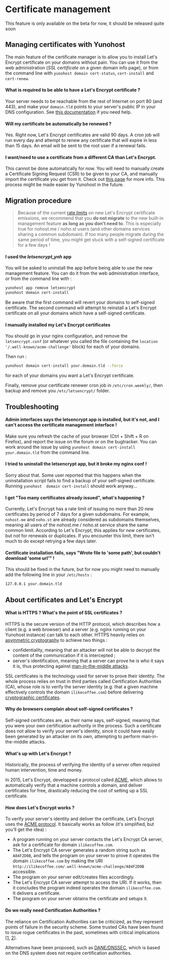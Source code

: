 
Certificate management
======================

<div class="alert alert-danger">This feature is only available on the beta for now, it should be released quite soon</div>

Managing certificates with Yunohost
-----------------------------------

The main feature of the certificate manager is to allow you to install Let's
Encrypt certificate on your domains without pain. You can use it from the web
administration (*SSL certificate* on a given domain info page), or from the
command line with `yunohost domain cert-status`, `cert-install` and
`cert-renew`.

#### What is required to be able to have a Let's Encrypt certificate ?

Your server needs to be reachable from the rest of Internet on port 80 (and
443), and make your `domain.tld` points to your server's public IP in your DNS
configuration. See [this documentation](hdiagnostic) if you need help.

#### Will my certificate be automatically be renewed ?

Yes. Right now, Let's Encrypt certificates are valid 90 days. A cron job will
run every day and attempt to renew any certificate that will expire in less than
15 days. An email will be sent to the root user if a renewal fails.

#### I want/need to use a certificate from a different CA than Let's Encrypt.

This cannot be done automatically for now. You will need to manually create a 
Certificate Signing Request (CSR) to be given to your CA, and manually import 
the certificate you get from it. Check out [this page](certificate) for more 
info. This process might be made easier by Yunohost in the future.

Migration procedure
--------------------

> Because of the current [rate limits](https://letsencrypt.org/docs/rate-limits/)
on new Let's Encrypt certificate emissions, we recommend that you **do not
migrate** to the new built-in management feature **as long as you don't need to**. 
This is especially true for nohost.me / noho.st users (and other domains services
sharing a common subdomain). If too many people migrate during the same period
of time, you might get stuck with a self-signed certificate for a few days !

#### I used the *letsencrypt_ynh* app

You will be asked to uninstall the app before being able to use the new
management feature. You can do it from the web administration interface, or from
the command line with :

```bash
yunohost app remove letsencrypt
yunohost domain cert-install
```

Be aware that the first command will revert your domains to self-signed
certificate. The second command will attempt to reinstall a Let's Encrypt
certificate on all your domains which have a self-signed certificate.


#### I manually installed my Let's Encrypt certificates

You should go in your nginx configuration, and remove the `letsencrypt.conf` (or
whatever you called the file containing the `location
'/.well-known/acme-challenge'` block) for each of your domains. 

Then run :

```bash
yunohost domain cert-install your.domain.tld --force
```

for each of your domains you want a Let's Encrypt certificate.

Finally, remove your certificate renewer cron job in `/etc/cron.weekly/`, then backup and remove you `/etc/letsencrypt/` folder.

Troubleshooting
---------------
  
#### Admin interfaces says the letsencrypt app is installed, but it's not, and I can't access the certificate management interface !

Make sure you refresh the cache of your browser (Ctrl + Shift + R on Firefox),
and report the issue on the forum or on the bugtracker. You can work around the
issue by using `yunohost domain cert-install your.domain.tld` from the command
line.

#### I tried to uninstall the letsencrypt app, but it broke my nginx conf !

Sorry about that. Some user reported that this happens when the uninstallation
script fails to find a backup of your self-signed certificate. Running `yunohost 
domain cert-install` should work anyway...

#### I get "Too many certificates already issued", what's happening ?

Currently, Let's Encrypt has a rate limit of issuing no more than 20 new
certificates by period of 7 days for a given subdomains. For example, `nohost.me`
and `noho.st` are already considered as subdomains themselves, meaning all users
of the nohost.me / noho.st service share the same common limit. According to
Let's Encrypt, this applies for *new* certificates, but not for renewals or
duplicates. If you encounter this limit, there isn't much to do except retrying 
a few days later.

#### Certificate installation fails, says "Wrote file to 'some path', but couldn't download 'some url'" !

This should be fixed in the future, but for now you might need to manually add the
following line in your `/etc/hosts` :

```bash
127.0.0.1 your.domain.tld
```

About certificates and Let's Encrypt
------------------------------------

#### What is HTTPS ? What's the point of SSL certificates ?

HTTPS is the secure version of the HTTP protocol, which describes how a client
(e.g. a web browser) and a server (e.g. nginx running on your Yunohost
instance) can talk to each other. HTTPS heavily relies on [asymmetric
cryptography](https://en.wikipedia.org/wiki/Public-key_cryptography) to achieve
two things :
- confidentiality, meaning that an attacker will not be able to decrypt the content of the communication if it is intercepted ;
- server's identification, meaning that a server can prove he is who it says it is, thus protecting against [man-in-the-middle attacks](https://en.wikipedia.org/wiki/Man-in-the-middle_attack).

SSL certificates is the technology used for server to prove their identity. The
whole process relies on trust in third parties called Certification Authorities
(CA), whose role is to verify the server identity (e.g. that a given machine
effectively controls the domain `ilikecoffee.com`) before delivering
[cryptographic certificates](https://en.wikipedia.org/wiki/Public_key_certificate).

#### Why do browsers complain about self-signed certificates ?

Self-signed certificates are, as their name says, self-signed, meaning that you
were your own certification authority in the process. Such a certificate does
not allow to verify your server's identity, since it could have easily been
generated by an attacker on its own, attempting to perform man-in-the-middle
attacks.

#### What's up with Let's Encrypt ?

Historically, the process of verifying the identity of a server often required
human intervention, time and money.

In 2015, Let's Encrypt, developped a protocol called
[ACME](https://en.wikipedia.org/wiki/Automated_Certificate_Management_Environment),
which allows to automatically verify that a machine controls a domain, and deliver
certificates for free, drastically reducing the cost of setting up a SSL
certificate.

#### How does Let's Encrypt works ?

To verify your server's identity and deliver the certificate, Let's Encrypt uses
the [ACME
protocol](https://en.wikipedia.org/wiki/Automated_Certificate_Management_Environment). It
basically works as follow (it's simplified, but you'll get the idea) :
- A program running on your server contacts the Let's Encrypt CA server, ask for
  a certificate for domain `ilikecoffee.com`.
- The Let's Encrypt CA server generates a random string such as `A84F2D0B`, and
  tells the program on your server to prove it operates the domain
  `ilikecoffee.com` by making the URI `http://ilikecoffee.com/.well-known/acme-challenge/A84F2D0B` 
  accessible.
- The program on your server edit/creates files accordingly.
- The Let's Encrypt CA server attempt to access the URI. If it works, then it
  concludes the program indeed operates the domain `ilikecoffee.com`. It
  delivers a certificate.
- The program on your server obtains the certificate and setups it.

#### Do we really need Certification Authorities ? 

The reliance on Certification Authorities can be criticized, as they represent
points of failure in the security scheme. Some trusted CAs have been found to
issue rogue certificates in the past, sometimes with critical implications
[[1](http://www.darkreading.com/endpoint/authentication/fake-google-digital-certificates-found-and-confiscated/d/d-id/1297165),
[2](https://reflets.info/microsoft-et-ben-ali-wikileaks-confirme-les-soupcons-d-une-aide-pour-la-surveillance-des-citoyens-tunisiens/)].

Alternatives have been proposed, such as
[DANE/DNSSEC](https://en.wikipedia.org/wiki/DNS-based_Authentication_of_Named_Entities),
which is based on the DNS system does not require certification authorities.


